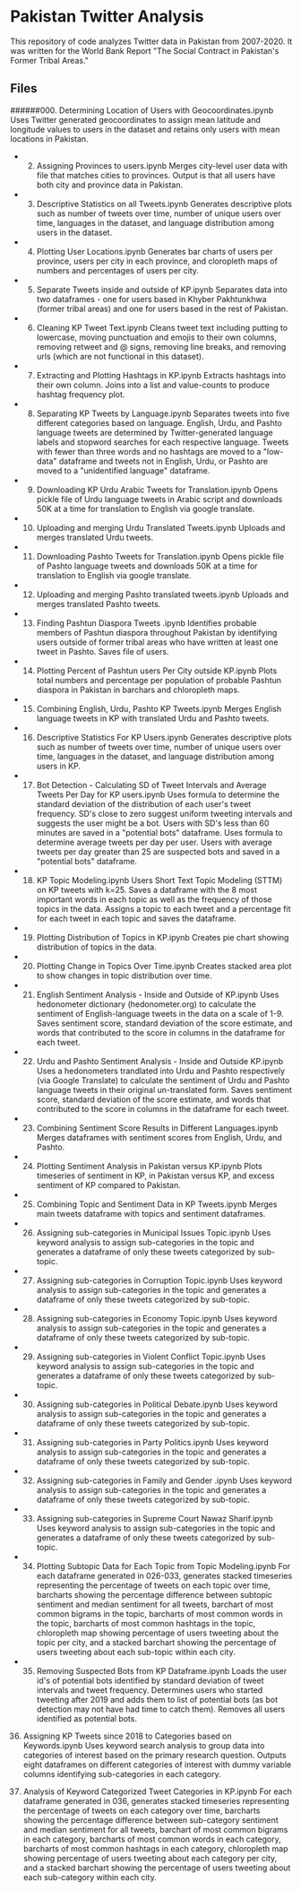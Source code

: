 # Pakistan Twitter Analysis

This repository of code analyzes Twitter data in Pakistan from 2007-2020.  It was written for the World Bank Report "The Social Contract in Pakistan's Former Tribal Areas." 

## Files

######000. Determining Location of Users with Geocoordinates.ipynb
Uses Twitter generated geocoordinates to assign mean latitude and longitude values to users in the dataset and retains only users with mean locations in Pakistan.

* 002. Assigning Provinces to users.ipynb
Merges city-level user data with file that matches cities to provinces.  Output is that all users have both city and province data in Pakistan.

* 003. Descriptive Statistics on all Tweets.ipynb
Generates descriptive plots such as number of tweets over time, number of unique users over time, languages in the dataset, and language distribution among users in the dataset.

* 004. Plotting User Locations.ipynb
Generates bar charts of users per province, users per city in each province, and cloropleth maps of numbers and percentages of users per city.

* 005. Separate Tweets inside and outside of KP.ipynb
Separates data into two dataframes - one for users based in Khyber Pakhtunkhwa (former tribal areas) and one for users based in the rest of Pakistan.

* 006. Cleaning KP Tweet Text.ipynb
Cleans tweet text including putting to lowercase, moving punctuation and emojis to their own columns, removing retweet and @ signs, removing line breaks, and removing urls (which are not functional in this dataset).

* 007. Extracting and Plotting Hashtags in KP.ipynb
Extracts hashtags into their own column. Joins into a list and value-counts to produce hashtag frequency plot.

* 008. Separating KP Tweets by Language.ipynb
Separates tweets into five different categories based on language.  English, Urdu, and Pashto language tweets are determined by Twitter-generated language labels and stopword searches for each respective language. Tweets with fewer than three words and no hashtags are moved to a "low-data" dataframe and tweets not in English, Urdu, or Pashto are moved to a "unidentified language" dataframe.

* 009. Downloading KP Urdu Arabic Tweets for Translation.ipynb
Opens pickle file of Urdu language tweets in Arabic script and downloads 50K at a time for translation to English via google translate. 

* 010. Uploading and merging Urdu Translated Tweets.ipynb
Uploads and merges translated Urdu tweets. 

* 011. Downloading Pashto Tweets for Translation.ipynb
Opens pickle file of Pashto language tweets and downloads 50K at a time for translation to English via google translate. 

* 012. Uploading and merging Pashto translated tweets.ipynb
Uploads and merges translated Pashto tweets. 

* 013. Finding Pashtun Diaspora Tweets .ipynb
Identifies probable members of Pashtun diaspora throughout Pakistan by identifying users outside of former tribal areas who have written at least one tweet in Pashto. Saves file of users.

* 014. Plotting Percent of Pashtun users Per City outside KP.ipynb
Plots total numbers and percentage per population of probable Pashtun diaspora in Pakistan in barchars and chloropleth maps. 

* 015. Combining English, Urdu, Pashto KP Tweets.ipynb
Merges English language tweets in KP with translated Urdu and Pashto tweets. 

* 016. Descriptive Statistics For KP Users.ipynb
Generates descriptive plots such as number of tweets over time, number of unique users over time, languages in the dataset, and language distribution among users in KP. 

* 017. Bot Detection - Calculating SD of Tweet Intervals and Average Tweets Per Day for KP users.ipynb
Uses formula to determine the standard deviation of the distribution of each user's tweet frequency.  SD's close to zero suggest uniform tweeting intervals and suggests the user might be a bot. Users with SD's less than 60 minutes are saved in a "potential bots" dataframe. Uses formula to determine average tweets per day per user.  Users with average tweets per day greater than 25 are suspected bots and saved in a "potential bots" dataframe.

* 018. KP Topic Modeling.ipynb
Users Short Text Topic Modeling (STTM) on KP tweets with k=25. Saves a dataframe with the 8 most important words in each topic as well as the frequency of those topics in the data. Assigns a topic to each tweet and a percentage fit for each tweet in each topic and saves the dataframe.

* 019. Plotting Distribution of Topics in KP.ipynb
Creates pie chart showing distribution of topics in the data. 

* 020. Plotting Change in Topics Over Time.ipynb
Creates stacked area plot to show changes in topic distribution over time.

* 021. English Sentiment Analysis - Inside and Outside of KP.ipynb
Uses hedonometer dictionary (hedonometer.org) to calculate the sentiment of English-language tweets in the data on a scale of 1-9.  Saves sentiment score, standard deviation of the score estimate, and words that contributed to the score in columns in the dataframe for each tweet.

* 022. Urdu and Pashto Sentiment Analysis - Inside and Outside KP.ipynb
Uses a hedonometers trandlated into Urdu and Pashto respectively (via Google Translate) to calculate the sentiment of Urdu and Pashto language tweets in their original un-translated form. Saves sentiment score, standard deviation of the score estimate, and words that contributed to the score in columns in the dataframe for each tweet.

* 023. Combining Sentiment Score Results in Different Languages.ipynb
Merges dataframes with sentiment scores from English, Urdu, and Pashto.

* 024. Plotting Sentiment Analysis in Pakistan versus KP.ipynb
Plots timeseries of sentiment in KP, in Pakistan versus KP, and excess sentiment of KP compared to Pakistan.

* 025. Combining Topic and Sentiment Data in KP Tweets.ipynb
Merges main tweets dataframe with topics and sentiment dataframes.

* 026. Assigning sub-categories in Municipal Issues Topic.ipynb
Uses keyword analysis to assign sub-categories in the topic and generates a dataframe of only these tweets categorized by sub-topic.

* 027. Assigning sub-categories in Corruption Topic.ipynb
Uses keyword analysis to assign sub-categories in the topic and generates a dataframe of only these tweets categorized by sub-topic.

* 028. Assigning sub-categories in Economy Topic.ipynb
Uses keyword analysis to assign sub-categories in the topic and generates a dataframe of only these tweets categorized by sub-topic.

* 029. Assigning sub-categories in Violent Conflict Topic.ipynb
Uses keyword analysis to assign sub-categories in the topic and generates a dataframe of only these tweets categorized by sub-topic.

* 030. Assigning sub-categories in Political Debate.ipynb
Uses keyword analysis to assign sub-categories in the topic and generates a dataframe of only these tweets categorized by sub-topic.

* 031. Assigning sub-categories in Party Politics.ipynb
Uses keyword analysis to assign sub-categories in the topic and generates a dataframe of only these tweets categorized by sub-topic.

* 032. Assigning sub-categories in Family and Gender .ipynb
Uses keyword analysis to assign sub-categories in the topic and generates a dataframe of only these tweets categorized by sub-topic.

* 033. Assigning sub-categories in Supreme Court Nawaz Sharif.ipynb
Uses keyword analysis to assign sub-categories in the topic and generates a dataframe of only these tweets categorized by sub-topic.

* 034. Plotting Subtopic Data for Each Topic from Topic Modeling.ipynb
For each dataframe generated in 026-033, generates stacked timeseries representing the percentage of tweets on each topic over time, barcharts showing the percentage difference between subtopic sentiment and median sentiment for all tweets, barchart of most common bigrams in the topic, barcharts of most common words in the topic, barcharts of most common hashtags in the topic, chloropleth map showing percentage of users tweeting about the topic per city, and a stacked barchart showing the percentage of users tweeting about each sub-topic within each city. 

* 035. Removing Suspected Bots from KP Dataframe.ipynb
Loads the user id's of potential bots identified by standard deviation of tweet intervals and tweet frequency.  Determines users who started tweeting after 2019 and adds them to list of potential bots (as bot detection may not have had time to catch them). Removes all users identified as potential bots. 

036. Assigning KP Tweets since 2018 to Categories based on Keywords.ipynb
Uses keyword search analysis to group data into categories of interest based on the primary research question.  Outputs eight dataframes on different categories of interest with dummy variable columns identifying sub-categories in each category.

037. Analysis of Keyword Categorized Tweet Categories in KP.ipynb
For each dataframe generated in 036, generates stacked timeseries representing the percentage of tweets on each category over time, barcharts showing the percentage difference between sub-category sentiment and median sentiment for all tweets, barchart of most common bigrams in each category, barcharts of most common words in each category, barcharts of most common hashtags in each category, chloropleth map showing percentage of users tweeting about each category per city, and a stacked barchart showing the percentage of users tweeting about each sub-category within each city. 
